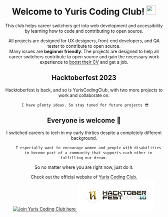 <div align="center">
    
<h1>Welcome to Yuris Coding Club!
<img src="https://docs.google.com/uc?export=download&id=166Ecq6uBl61U14OUlkHOHIBv2ArKoumJ" alt="" width="30" height="30" />
</h1>

<p>This club helps career switchers get into web development and accessibility by learning how to code and contributing to open source.</p>
<p>All projects are designed for UX designers, front-end developers, and QA tester to contribute to open source. <br />
    Many issues are <b>beginner friendly</b>. The projects are designed to help all career switchers contribute to open source and gain the necessary work experience to <a href="https://dev.to/yuridevat/how-to-write-a-promising-cv-32ih">boost their CV</a> and get a job.</p>

    
 <!--<img alt="This organization is currently not maintained." src="https://docs.google.com/uc?export=download&id=1B1KP0ij14AOVIVLKY0waQxuzmc-fBSwf" width="700" />-->
 
 <!--<h2>What happens in 2023</h2>-->
 <h2>Hacktoberfest 2023</h2>

 Hacktoberfest is back, and so is YurisCodingClub, with two more projects to work and collaborate on.
 
<!--In order to have enough time and energy for personal growth in 2023 I have to step back a bit and decided that YurisCodingClub Open Source Organization will <b>be back for Hacktoberfest 2023</b>.

In the mean while keep practicing your skills and keep an eye at <a align="center" href="http://yuriscodingclub.com">the official website of YurisCodingClub</a> - challenges, newsletter, and much more is coming up soon.-->
 
     I have plenty ideas. So stay tuned for future projects 😎

<h2>Everyone is welcome 🤝</h2>

<p>I switched careers to tech in my early thirties despite a completely different background.  <br />
    
        I especially want to encourage women and people with disabilities
        to become part of a community that supports each other in fulfilling our dream.
        
So no matter where you are right now, just do it.
</p>

</div>

<p align="center">
  Check out the official website of <a align="center" href="http://yuriscodingclub.com">Yuris Coding Club.</a><br />
    <a align="center" href="http://yuriscodingclub.com">
    <img alt="Join Yuris Coding Club here"
src="https://docs.google.com/uc?export=download&id=1SKpZXUJ2X0Tqs8kL4OJqXbilVTKkDyKj" width="250" height="100" />
</a>
<a href="https://hacktoberfest.com/"><img src="https://github.com/YuriDevAT/yuriscodingclub/blob/main/public/images/hf10_horz.png" alt="Hacktoberfest 2022" width="250" /></a>
</p>
